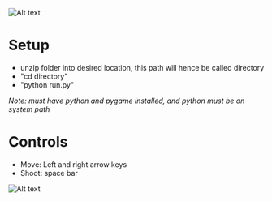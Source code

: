 ![Alt text](Space-Invaders/raw/master/screenshot.jpg)

# Setup

- unzip folder into desired location, this path will hence be called directory
- "cd directory"
- "python run.py"

*Note: must have python and pygame installed, and python must be on system path*

# Controls
- Move: Left and right arrow keys
- Shoot: space bar

![Alt text](Space-Invaders/raw/master/screenshot2.jpg)
